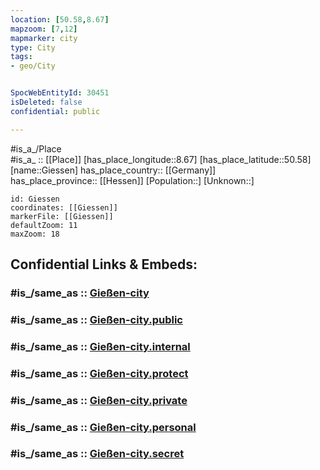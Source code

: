 ```yaml
---
location: [50.58,8.67] 
mapzoom: [7,12] 
mapmarker: city 
type: City
tags:
- geo/City


SpocWebEntityId: 30451
isDeleted: false
confidential: public

---
```

#is_a_/Place  
#is_a_ :: [[Place]] 
[has_place_longitude::8.67] 
[has_place_latitude::50.58] 
[name::Giessen] 
has_place_country:: [[Germany]]  
has_place_province:: [[Hessen]] 
[Population::] 
[Unknown::] 


```leaflet
id: Giessen
coordinates: [[Giessen]] 
markerFile: [[Giessen]] 
defaultZoom: 11 
maxZoom: 18
```


## Confidential Links & Embeds: 

### #is_/same_as :: [Gießen-city](/_Standards/Earth/Continent/Europe/Europe~Central/Germany/Germany~West/Hessen/counties~Hessen/Gießen/cities~Gießen/Gießen-city.md) 

### #is_/same_as :: [Gießen-city.public](/_public/Earth/Continent/Europe/Europe~Central/Germany/Germany~West/Hessen/counties~Hessen/Gießen/cities~Gießen/Gießen-city.public.md) 

### #is_/same_as :: [Gießen-city.internal](/_internal/Earth/Continent/Europe/Europe~Central/Germany/Germany~West/Hessen/counties~Hessen/Gießen/cities~Gießen/Gießen-city.internal.md) 

### #is_/same_as :: [Gießen-city.protect](/_protect/Earth/Continent/Europe/Europe~Central/Germany/Germany~West/Hessen/counties~Hessen/Gießen/cities~Gießen/Gießen-city.protect.md) 

### #is_/same_as :: [Gießen-city.private](/_private/Earth/Continent/Europe/Europe~Central/Germany/Germany~West/Hessen/counties~Hessen/Gießen/cities~Gießen/Gießen-city.private.md) 

### #is_/same_as :: [Gießen-city.personal](/_personal/Earth/Continent/Europe/Europe~Central/Germany/Germany~West/Hessen/counties~Hessen/Gießen/cities~Gießen/Gießen-city.personal.md) 

### #is_/same_as :: [Gießen-city.secret](/_secret/Earth/Continent/Europe/Europe~Central/Germany/Germany~West/Hessen/counties~Hessen/Gießen/cities~Gießen/Gießen-city.secret.md)

